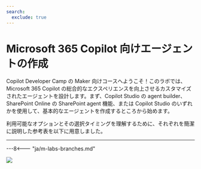 ```yaml
---
search:
  exclude: true
---
```

# Microsoft 365 Copilot 向けエージェントの作成

Copilot Developer Camp の Maker 向けコースへようこそ！このラボでは、Microsoft 365 Copilot の総合的なエクスペリエンスを向上させるカスタマイズされたエージェントを設計します。まず、Copilot Studio の agent builder、SharePoint Online の SharePoint agent 機能、または Copilot Studio のいずれかを使用して、基本的なエージェントを作成するところから始めます。

利用可能なオプションとその選択タイミングを理解するために、それぞれを簡潔に説明した参考表を以下に用意しました。

---

---8<--- "ja/m-labs-branches.md"

<img src="https://m365-visitor-stats.azurewebsites.net/copilot-camp/make/index--ja" />